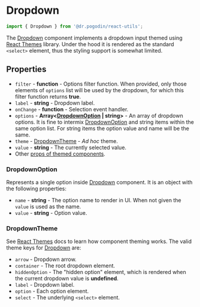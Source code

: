 # Dropdown

```jsx
import { Dropdown } from '@dr.pogodin/react-utils';
```

The [Dropdown] component implements a dropdown input themed using [React Themes]
library. Under the hood it is rendered as the standard `<select>` element, thus
the styling support is somewhat limited.

## Properties
- `filter` - **function** - Options filter function. When provided, only those
  elements of `options` list will be used by the dropdown, for which this filter
  function returns **true**.
- `label` - **string** - Dropdown label.
- `onChange` - **function** - Selection event handler.
- `options` - **Array<[DropdownOption] | string>** - An array of dropdown
  options. It is fine to intermix [DropdownOption] and string items within
  the same option list. For string items the option value and name will be
  the same.
- `theme` - [DropdownTheme] - _Ad hoc_ theme.
- `value` - **string** - The currently selected value.
- Other [props of themed components](https://www.npmjs.com/package/@dr.pogodin/react-themes#themed-component-properties).

### DropdownOption
Represents a single option inside [Dropdown] component. It is an object with
the following properties:
- `name` - **string** - The option name to render in UI. When not given
  the `value` is used as the name.
- `value` - **string** - Option value.

### DropdownTheme

See [React Themes] docs to learn how component theming works. The valid theme
keys for [Dropdown] are:
- `arrow` - Dropdown arrow.
- `container` - The root dropdown element.
- `hiddenOption` - The "hidden option" element, which is rendered when
  the current dropdown value is **undefined**.
- `label` - Dropdown label.
- `option` - Each option element.
- `select` - The underlying `<select>` element.

[Dropdown]: /docs/api/components/dropdown
[DropdownOption]: #dropdownoption
[DropdownTheme]: #dropdowntheme
[React Themes]: https://dr.pogodin.studio/docs/react-themes
